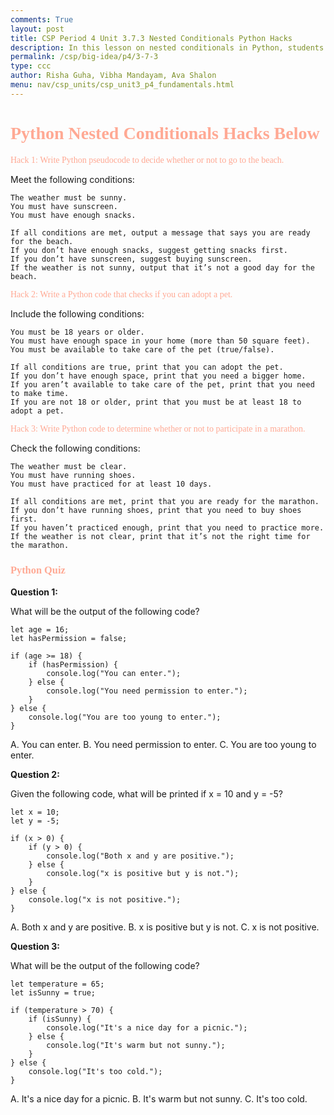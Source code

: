 ```yaml
---
comments: True
layout: post
title: CSP Period 4 Unit 3.7.3 Nested Conditionals Python Hacks
description: In this lesson on nested conditionals in Python, students will explore how to create decision-making structures that involve multiple layers of conditions. By learning how to nest if, elif, and else statements, they will be able to write more precise and complex programs where one condition is checked only after another condition is met. The lesson will include hands-on exercises to help students understand when and how to apply nested conditionals for better control flow and logical clarity in their code.
permalink: /csp/big-idea/p4/3-7-3
type: ccc
author: Risha Guha, Vibha Mandayam, Ava Shalon
menu: nav/csp_units/csp_unit3_p4_fundamentals.html
---
```


<h1><span style="font-family: Ariel; color:#ffa994"> Python Nested Conditionals Hacks Below</span></h1>

<h><span style="font-family: Ariel; color:#ffa994"> Hack 1: Write Python pseudocode to decide whether or not to go to the beach.</span></h>

Meet the following conditions:

    The weather must be sunny.
    You must have sunscreen.
    You must have enough snacks.

    If all conditions are met, output a message that says you are ready for the beach.
    If you don’t have enough snacks, suggest getting snacks first.
    If you don’t have sunscreen, suggest buying sunscreen.
    If the weather is not sunny, output that it’s not a good day for the beach.

<h><span style="font-family: Ariel; color:#ffa994"> Hack 2: Write a Python code that checks if you can adopt a pet.</span></h>

Include the following conditions:

    You must be 18 years or older.
    You must have enough space in your home (more than 50 square feet).
    You must be available to take care of the pet (true/false).

    If all conditions are true, print that you can adopt the pet.
    If you don’t have enough space, print that you need a bigger home.
    If you aren’t available to take care of the pet, print that you need to make time.
    If you are not 18 or older, print that you must be at least 18 to adopt a pet.

<h><span style="font-family: Ariel; color:#ffa994"> Hack 3: Write Python code to determine whether or not to participate in a marathon. </span></h>

Check the following conditions:

    The weather must be clear.
    You must have running shoes.
    You must have practiced for at least 10 days.

    If all conditions are met, print that you are ready for the marathon.
    If you don’t have running shoes, print that you need to buy shoes first.
    If you haven’t practiced enough, print that you need to practice more.
    If the weather is not clear, print that it’s not the right time for the marathon.

<h3><span style="font-family: Ariel; color:#ffa994"> Python Quiz </span></h3>

**Question 1:**

What will be the output of the following code?

    let age = 16;
    let hasPermission = false;

    if (age >= 18) {
        if (hasPermission) {
            console.log("You can enter.");
        } else {
            console.log("You need permission to enter.");
        }
    } else {
        console.log("You are too young to enter.");
    }

A. You can enter.
B. You need permission to enter.
C. You are too young to enter.


**Question 2:**

Given the following code, what will be printed if x = 10 and y = -5?

    let x = 10;
    let y = -5;

    if (x > 0) {
        if (y > 0) {
            console.log("Both x and y are positive.");
        } else {
            console.log("x is positive but y is not.");
        }
    } else {
        console.log("x is not positive.");
    }

A. Both x and y are positive.
B. x is positive but y is not.
C. x is not positive.

**Question 3:**

What will be the output of the following code?

    let temperature = 65;
    let isSunny = true;

    if (temperature > 70) {
        if (isSunny) {
            console.log("It's a nice day for a picnic.");
        } else {
            console.log("It's warm but not sunny.");
        }
    } else {
        console.log("It's too cold.");
    }

A. It's a nice day for a picnic.
B. It's warm but not sunny.
C. It's too cold.
